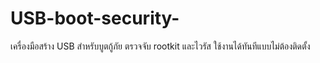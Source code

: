 # USB-boot-security-
เครื่องมือสร้าง USB สำหรับบูตกู้ภัย ตรวจจับ rootkit และไวรัส ใช้งานได้ทันทีแบบไม่ต้องติดตั้ง
